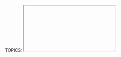 TOPICS: <iframe>
        <iframe> src attribute
        <iframe> width attribute
        <iframe> height attribute
        <iframe> name attribute
        <iframe> srcdoc attribute
        <iframe> sandbox attribute
        <iframe> seamless attribute

# HTML 内联框架元素: `<iframe>`

**HTML 内联框架 `<iframe>` 元素** 表示嵌套的浏览上下文，将另一个HTML页面嵌入到当前页面中。

每个嵌入的浏览上下文（embedded browsing context）都有自己的*会话历史记录*(session history)和*DOM树*。包含嵌入内容的浏览上下文称为父级浏览上下文。顶级浏
览上下文（没有父级）通常是由 Window 对象表示的浏览器窗口。

!!! error ""
    由于每个浏览上下文都是完整的文档环境，因此页面中的每个`<iframe>`都需要增加内存和其他计算资源。从理论上讲您可以根据需要使用任意数量的`<iframe>`，但是请检查性能问题.

## 技术摘要

|  |  |
| :-- | :-- |
| **内容分类** | *流式内容*，*短语内容*，*嵌入内容*，*交互内容*，*可触知内容*. |
| **允许的内容** | *备用内容*，即通常不渲染但不支持`<iframe>`元素的浏览器将渲染的内容。(RSS阅读器和电子邮件客户端通常显示*备用内容*。) |
| **标签遗漏** | 不允许，开始标签和结束标签都是必需的. |
| **允许的父元素** | 任何接受*嵌入内容*的元素.|
| **允许的 ARIA 角色** | **`application`**, **`document`**, **`img`** |
| **DOM 接口** | **`HTMLIFrameElement`** |

## 属性

此元素包括[全局属性](/zh-hans/webfrontend/HTML_Global_Attributes).

| 属性 | 描述 |
| :-- | :-- |
| **`src`** | 规定在 `<iframe>` 中显示的文档的 URL |
| **`width`** | 框架的宽度，默认值为300。|
| **`height`** | 框架的高度，默认值为150. |
| `name` | 规定 `<iframe>` 的名称。用于在 JavaScript 中引用元素，或者作为 [`<a>`](/zh-hans/webfrontend/<a>) 或 [`<form>`](/zh-hans/webfrontend/<form>) 元素的 `target` 属性的值，或者作为 [`<input>`](/zh-hans/webfrontend/<input>) 或 [`<button>`](/zh-hans/webfrontend/<button>) 的 `formtarget` 属性的值。 |
| `srcdoc` | 规定要显示在内联框架中的页面的 HTML 内容，以覆盖`src`属性的内容。如果浏览器不支持`srcdoc`属性，它将退回到`src`属性中的URL。 |
| `sandbox` | 该属性对呈现在 `<iframe>` 框架中的内容启用一些额外的限制条件。 |
| `seamless` | 规定 `<iframe>` 看起来像是父文档中的一部分。 |

## `<iframe>` 的 `sandbox` 属性的值

如果指定了空字符串（`sandbox=""`），该属性对呈现在`<iframe>`框架中的内容启用一些额外的限制条件。

`sandbox` 属性的值既可以是一个空字符串（将会启用所有的限制），也可以是用空格分隔的一系列指定的字符串。

| 值 | 描述 |
| :-- | :-- |
| `""` | 启用所有限制条件。 |
| `allow-forms` | 允许表单提交。|
| `allow-scripts` | 允许脚本执行。|
| `allow-popups` | 允许弹窗 (例如: `window.open`, `target="_blank"`, `showModalDialog`)。如果没有使用该关键字，相应的功能将自动被禁用。|
| `allow-modals` | 允许嵌入的浏览上下文打开模式窗口。|
| `allow-orientation-lock` | 允许嵌入的浏览上下文锁定屏幕方向，(比如：智能手机、平板电脑的水平朝向或垂直朝向)。 |
| `allow-same-origin` | 允许将内容作为普通来源对待。如果未使用该关键字，嵌入的内容将被视为一个独立的源。|
| `allow-top-navigation` | 允许嵌入的浏览上下文导航（加载）内容到顶级的浏览上下文。|

## 脚本编写

内联框架，如`<frame>`元素，包含在`window.frames`伪数组中。

使用DOM `HTMLIFrameElement`对象，脚本可以通过`contentWindow`属性访问框架资源的`window`对象。`contentDocument`属性是指`<iframe>`内部的`document`，与`contentWindow.document`相同。

从框架内部，脚本可以使用`window.parent`获取对其父窗口的引用。

脚本对框架内容的访问应遵循同源策略。如果脚本是从其他来源加载的，则脚本无法访问其他窗口对象中的大多数属性，包括框架内的脚本可以访问框架的父级。跨域通信可以使用`Window.postMessage()`实现。

## 定位和缩放

作为替换元素，可以使用`object-position`和`object-fit`属性调整`<iframe>`元素框中嵌入文档的位置，对齐方式和缩放比例。

## 示例：一个简单的`<iframe>`

动作中的`<iframe>`。创建框架后，当用户单击按钮时，其标题将显示在警报中。

```html
<iframe src="https://mdn-samples.mozilla.org/snippets/html/iframe-simple-contents.html"
        title="iframe Example 1"
        width="400"
        height="300">
</iframe>
```

## 示例：在另一个标签中的`<iframe>`中打开链接

在此示例中，Google地图显示在框架中；

```html
<iframe id="Example2"
    title="iframe Example 2"
    width="400" height="300"
    style="border:none;"
    src="https://maps.google.com/maps?f=q&source=s_q&q=buenos+aires&sll=37.0625,-95.677068&sspn=38.638819,80.859375&t=h&hnear=Buenos+Aires,+Argentina&z=11&ll=-34.603723,-58.381593&output=embed">
</iframe>
```

## 可达性问题

借助屏幕阅读器等辅助技术进行导航的人们可以使用`iframe`上的`title`属性来标记其内容。 标题的值应简明扼要地描述嵌入内容：

```html
<iframe title="Wikipedia page for Avocados" src="https://en.wikipedia.org/wiki/Avocado"></iframe>
```

没有这个标题，他们必须进入`iframe`来确定其嵌入内容是什么。 这种上下文转换可能会造成混乱和耗时，特别是对于具有多个`<iframe>`的页面和/或如果嵌入包含诸如视频或音频之类的交互式内容时。

## 浏览器兼容性

| - | 谷歌 | 火狐 | Safari |
| :--- | :--- | :--- | :--- |
| `<iframe>` | 支持 | 支持 | 支持 |
